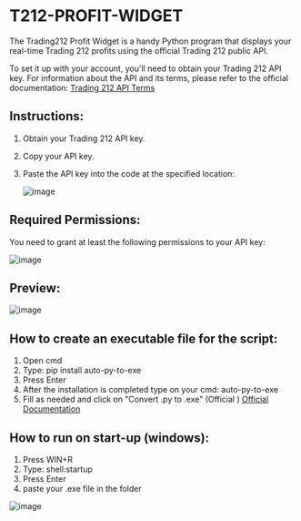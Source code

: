 # T212-PROFIT-WIDGET

The Trading212 Profit Widget is a handy Python program that displays your real-time Trading 212 profits using the official Trading 212 public API.

To set it up with your account, you'll need to obtain your Trading 212 API key. For information about the API and its terms, please refer to the official documentation: [Trading 212 API Terms](https://www.trading212.com/legal-documentation/API-Terms_EN.pdf)

## Instructions:
1. Obtain your Trading 212 API key.
2. Copy your API key.
3. Paste the API key into the code at the specified location:

    ![image](https://github.com/C0MPL3Xscs/T212-PROFIT-WIDGET/assets/82287232/957913b8-f008-4411-9773-d1ea28fc4050)

## Required Permissions:
You need to grant at least the following permissions to your API key:

![image](https://github.com/C0MPL3Xscs/T212-PROFIT-WIDGET/assets/82287232/734a5083-3128-436e-883e-7c1e0f9efa95)

## Preview:
![image](https://github.com/C0MPL3Xscs/T212-PROFIT-WIDGET/assets/82287232/70e6e709-fb04-42dc-aa23-5282e8bb52fd)

## How to create an executable file for the script:
1. Open cmd
2. Type: pip install auto-py-to-exe
3. Press Enter
4. After the installation is completed type on your cmd: auto-py-to-exe
5. Fill as needed and click on "Convert .py to .exe"
   (Official )
   [Official Documentation](https://pypi.org/project/auto-py-to-exe/)

## How to run on start-up (windows):
1. Press WIN+R
2. Type: shell:startup
3. Press Enter
4. paste your .exe file in the folder
   
![image](https://github.com/C0MPL3Xscs/T212-PROFIT-WIDGET/assets/82287232/b91d6ae4-2c4f-4262-bc9f-dd85d79363db)
